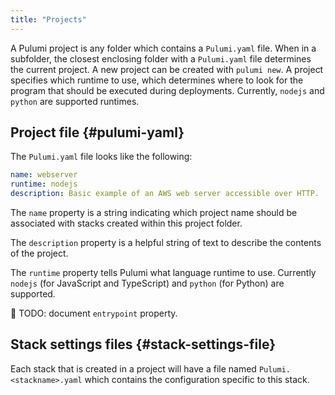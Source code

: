 ```yaml
---
title: "Projects"
---
```


A Pulumi project is any folder which contains a `Pulumi.yaml` file.  When in a subfolder, the closest enclosing folder with a `Pulumi.yaml` file determines the current project.  A new project can be created with `pulumi new`.  A project specifies which runtime to use, which determines where to look for the program that should be executed during deployments.  Currently, `nodejs` and `python` are supported runtimes.

## Project file {#pulumi-yaml}

The `Pulumi.yaml` file looks like the following:

```yaml
name: webserver
runtime: nodejs
description: Basic example of an AWS web server accessible over HTTP.
```

The `name` property is a string indicating which project name should be associated with stacks created within this project folder.

The `description` property is a helpful string of text to describe the contents of the project.

The `runtime` property tells Pulumi what language runtime to use.  Currently `nodejs` (for JavaScript and TypeScript) and `python` (for Python) are supported.

🚧 TODO: document `entrypoint` property.

## Stack settings files {#stack-settings-file}

Each stack that is created in a project will have a file named `Pulumi.<stackname>.yaml` which contains the configuration specific to this stack.


